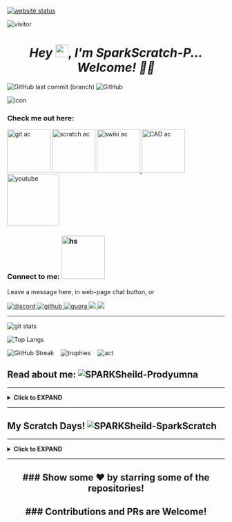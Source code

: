 [![website status](https://img.shields.io/website.svg?down_color=red&down_message=down&up_color=green&up_message=up&url=http%3A%2F%2Fsparkscratch-p.github.io)](https://sparkscratch-p.github.io/)

![visitor](https://visitor-badge.glitch.me/badge?page_id=Sparkscratch-P.visitor-badge&left_text=Visitors%20Since%206%20December%202021)

<h1 align="center">
    <em>Hey</em> <img src="https://github.com/SparkScratch-P/sparkscratch-p.github.io/blob/main/images/Hi.gif?raw=true" width="29px">, <em>I'm SparkScratch-P... Welcome! 👨‍💻</em>
</h1>

![GitHub last commit (branch)](https://img.shields.io/github/last-commit/SparkScratch-P/sparkscratch-p.github.io/main)    ![GitHub](https://img.shields.io/github/license/SparkScratch-P/sparkscratch-p.github.io)


<link rel="shortcut icon" type="image/x-icon" href="favicon.ico">

![icon](https://raw.githubusercontent.com/SparkScratch-P/Home/main/favicon.ico) 


### Check me out here:

<a href="https://github.com/SparkScratch-P"><img src="https://github.com/SparkScratch-P/sparkscratch-p.github.io/blob/main/github%20ac.png?raw=true" alt="git ac" width="100"/></a> <a href="https://scratch.mit.edu/users/SparkScratch_P/"> <img src="https://github.com/SparkScratch-P/sparkscratch-p.github.io/blob/main/scratch%20ac.png?raw=true" alt="scratch ac" width="100"/></a> <a href="https://en.scratch-wiki.info/wiki/User:SparkScratch_P"> <img src="https://github.com/SparkScratch-P/sparkscratch-p.github.io/blob/main/S%20Wiki%20ac.png?raw=true" alt="swiki ac" width="100"/> </a> <a href="https://www.tinkercad.com/users/0TMFbOW7Vt3?category=circuits&sort=likes&view_mode=default"> <img src="https://github.com/SparkScratch-P/sparkscratch-p.github.io/blob/main/download%20(1).png?raw=true" alt="CAD ac" width="100"/> </a>  <a href="https://www.youtube.com/channel/UCRQG8hydUuuMFdOzRf8NIUw"> <img src="https://github.com/SparkScratch-P/sparkscratch-p.github.io/blob/main/youtube.jpg?raw=true" alt="youtube" width="120"/> </a> 

### Connect to me: <img src="https://raw.githubusercontent.com/SparkScratch-P/sparkscratch-p.github.io/main/images/Handshake.gif" alt="hs" width="100"/>

Leave a message here, in web-page chat button, or

<a href="https://discord.com/channels/844131858597806090">
         <img src="https://img.shields.io/badge/Discord-7289DA?style=for-the-badge&logo=discord&logoColor=white" alt="discord"/>
      </a>
 <a href="https://github.com/SparkScratch-P/sparkscratch-p.github.io/issues/1">
         <img src="https://img.shields.io/badge/GitHub-100000?style=for-the-badge&logo=github&logoColor=white" alt="github"  />
      </a>
<a href="https://www.quora.com/profile/SPARKScratch/questions">
         <img src="https://img.shields.io/badge/Quora-%23B92B27.svg?&style=for-the-badge&logo=Quora&logoColor=white" alt="quora"  />
      </a>
 <a href="https://in.pinterest.com/pin/918382548982499047">
         <img src="https://img.shields.io/badge/Pinterest-%23E60023.svg?&style=for-the-badge&logo=Pinterest&logoColor=white" />
      </a>
 <a href="https://www.youtube.com/channel/UCRQG8hydUuuMFdOzRf8NIUw/channels">
         <img src="https://img.shields.io/badge/YouTube-FF0000?style=for-the-badge&logo=youtube&logoColor=white" />
      </a>


<!-- ShareThis BEGIN --><div class="sharethis-inline-follow-buttons"></div><!-- ShareThis END --> 

---


 ![git stats](https://github-readme-stats.vercel.app/api?username=SparkScratch-P&count_private=true&show_icons=true&theme=blue-green&border_radius=25)
 
 
  ![Top Langs](https://github-readme-stats.vercel.app/api/top-langs/?username=SparkScratch-P&layout=compact&theme=highcontrast&hide_border=true)
  
  
 ![GitHub Streak](http://github-readme-streak-stats.herokuapp.com?user=SparkScratch-P&theme=highcontrast&hide_border=true)&nbsp; &nbsp;
 ![trophies](https://github-profile-trophy.vercel.app/?username=SparkScratch-P&theme=discord)&nbsp; &nbsp;
 ![act](https://activity-graph.herokuapp.com/graph?username=SparkScratch-P&theme=react-dark)


## Read about me: <img src="https://img.shields.io/badge/Prodyumna-Pal-yellow.svg" alt="SPARKSheild-Prodyumna">
---
 
<details><summary><b>Click to EXPAND</b></summary>
         
<p>  Hi Guys !!! I am <strong>SparkScratch_P (Prodyumna Pal).</strong></p>
<p>  I am an Indian Bengali High School student, who passionately got hooked on coding from the Ninth standard when the Covid lockdown fixed student to the computer screen! I am a self-taught coder, whose foundation is based on <strong>Scratch</strong> programming language. I had been trained with technology from the  <img src="https://img.shields.io/badge/Windows_XP-003399?style=for-the-badge&logo=windows-xp&logoColor=white" /> era, and still on <img src="https://img.shields.io/badge/Windows-0078D6?style=for-the-badge&logo=windows&logoColor=white" />. I love working online for cross platform projects, and I use <img src="https://img.shields.io/badge/Google_chrome-4285F4?style=for-the-badge&logo=Google-chrome&logoColor=white" /> , and sometimes <img src="https://img.shields.io/badge/Tor_Browser-7D4698?style=for-the-badge&logo=Tor-Browser&logoColor=white" /> for surfing.  Here are some of my best achievements with coding these days...</p>
         
<!--### Pass
-->

<img align="right" src="https://user-images.githubusercontent.com/73777108/144744131-d2867336-140c-4067-9bd6-8914541847b2.png" style="width:200px" >
   

         
<ul>
<li>Scratcher</li>
<li>Programming for 6 yrs</li>
<li>Learning IT for 11 yrs</li>
<li>Coded in: 15+ languages,20+ IDEs</li>
<li><a href="https://en.scratch-wiki.info/wiki/User:SparkScratch_P">Scratch Wiki Editor</a></li>
<li>Github Developer Program Member</li>
<li>32nd <a href="https://scratchaddons.com/">Scratch-Addons</a> <a href="https://scratchaddons.com/contributors">Contributor</a> </li>
</ul>

         
      
<img src="https://img.shields.io/badge/Python-FFD43B?style=for-the-badge&logo=python&logoColor=darkgreen" /> <img src="https://img.shields.io/badge/JavaScript-323330?style=for-the-badge&logo=javascript&logoColor=F7DF1E" /> <img src="https://img.shields.io/badge/C-00599C?style=for-the-badge&logo=c&logoColor=white" /> <img src="https://img.shields.io/badge/C%2B%2B-00599C?style=for-the-badge&logo=c%2B%2B&logoColor=white" /> <img src="https://img.shields.io/badge/Java-ED8B00?style=for-the-badge&logo=java&logoColor=white" /> <img src="https://img.shields.io/badge/json-5E5C5C?style=for-the-badge&logo=json&logoColor=white" /> <img src="https://img.shields.io/badge/HTML5-E34F26?style=for-the-badge&logo=html5&logoColor=white" /> <img src="https://img.shields.io/badge/Arduino_IDE-00979D?style=for-the-badge&logo=arduino&logoColor=white" /> <img src= "https://img.shields.io/badge/Scratch-4D97FF?style=for-the-badge&logo=Scratch&logoColor=white" />
         
<p>Location: <a href="https://goo.gl/maps/q8Dvr1rWEYdxNYZv8">Kolkata(India)</a></p>
         
         
</details>

---

## My Scratch Days! <img src="https://img.shields.io/badge/SparkScratch-P-4D97FF.svg" alt="SPARKSheild-SparkScratch">
---

<details><summary><b>Click to EXPAND</b></summary>
         
         
<a href="https://scratch.mit.edu/users/SparkScratch_P">
<img src="https://img.shields.io/badge/SparkScratch-P-4D97FF?style=for-the-badge&logo=Scratch&logoColor=white" />
</a>

<p>   I am a scratcher from June 21’2020 to Dec 15’2020. I was also <strong>1307th most followed</strong> globally.</p>
       
 <!--### Pass
-->

<img align="right" height="250" width="375" alt="" src="https://github.com/SparkScratch-P/sparkscratch-p.github.io/blob/main/images/comp.gif?raw=true"/>
         
<p>Ranks in India: (scratchstats Dec 15)</p>
<p>Followers - 19th</p>
<p>Viewers - 14th</p>
<p>Luvs - 17th</p>
<p>Faves - 14th</p>
<p>Comments- 11th</p>
<p>Hence, <strong>15th</strong> most celebrated scratcher in <strong>179 days</strong> on scratch.</p>
<p>I got <strong>110 followers</strong> in a single day, 5th November.</p>
<p>My most viewed project (unshared) had <strong>39000+ viewers</strong> in a week and I had a total of <strong>3 trending projects!</strong></p>

         
</details>

---
<h2 align="center">
### Show some ❤️ by starring some of the repositories!
</h2>
    
<h2 align="center">    
### Contributions and PRs are Welcome!
</h2>
